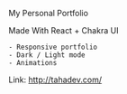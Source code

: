My Personal Portfolio

Made With React + Chakra UI

    - Responsive portfolio
    - Dark / Light mode
    - Animations

Link: http://tahadev.com/

